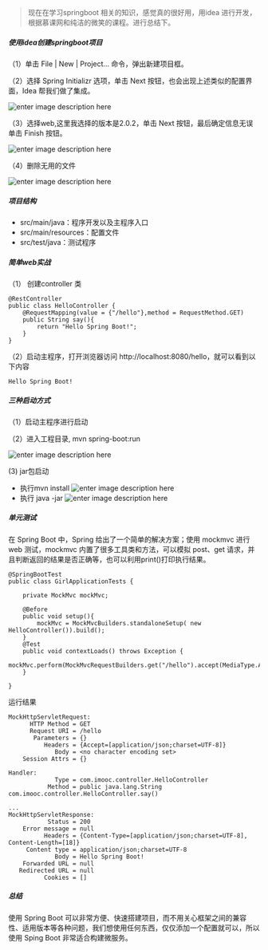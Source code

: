 ﻿

> 现在在学习springboot 相关的知识，感觉真的很好用，用idea 进行开发，根据慕课网和纯洁的微笑的课程。进行总结下。

##### 使用idea创建springboot项目

（1）单击 File | New | Project… 命令，弹出新建项目框。

（2）选择 Spring Initializr 选项，单击 Next 按钮，也会出现上述类似的配置界面，Idea 帮我们做了集成。

![enter image description here](http://p9d3cdwaf.bkt.clouddn.com/TIM%E6%88%AA%E5%9B%BE20180524062212.png)

（3）选择web,这里我选择的版本是2.0.2，单击 Next 按钮，最后确定信息无误单击 Finish 按钮。

![enter image description here](http://p9d3cdwaf.bkt.clouddn.com/TIM%E6%88%AA%E5%9B%BE20180524062558.png)

（4）删除无用的文件

![enter image description here](http://p9d3cdwaf.bkt.clouddn.com/TIM%E6%88%AA%E5%9B%BE20180524062727.png)

##### 项目结构
- src/main/java：程序开发以及主程序入口
- src/main/resources：配置文件
- src/test/java：测试程序

##### 简单web实战

（1） 创建controller 类

```
@RestController
public class HelloController {
    @RequestMapping(value = {"/hello"},method = RequestMethod.GET)
    public String say(){
        return "Hello Spring Boot!";
    }
}
```
（2）启动主程序，打开浏览器访问 http://localhost:8080/hello，就可以看到以下内容
```
Hello Spring Boot!
```
##### 三种启动方式

（1）启动主程序进行启动

（2）进入工程目录, mvn  spring-boot:run

![enter image description here](http://p9d3cdwaf.bkt.clouddn.com/TIM%E6%88%AA%E5%9B%BE20180524064821.png)

 (3) jar包启动

- 执行mvn install
![enter image description here](http://p9d3cdwaf.bkt.clouddn.com/TIM%E6%88%AA%E5%9B%BE20180524064906.png)
- 执行 java -jar 
![enter image description here](http://p9d3cdwaf.bkt.clouddn.com/TIM%E6%88%AA%E5%9B%BE20180524065026.png)

##### 单元测试
在 Spring Boot 中，Spring 给出了一个简单的解决方案；使用 mockmvc 进行 web 测试，mockmvc 内置了很多工具类和方法，可以模拟 post、get 请求，并且判断返回的结果是否正确等，也可以利用print()打印执行结果。

```
@SpringBootTest
public class GirlApplicationTests {

    private MockMvc mockMvc;

    @Before
    public void setup(){
        mockMvc = MockMvcBuilders.standaloneSetup( new HelloController()).build();
    }
    @Test
    public void contextLoads() throws Exception {
        mockMvc.perform(MockMvcRequestBuilders.get("/hello").accept(MediaType.APPLICATION_JSON_UTF8)).andDo(print());
    }

}
```
运行结果

```
MockHttpServletRequest:
      HTTP Method = GET
      Request URI = /hello
       Parameters = {}
          Headers = {Accept=[application/json;charset=UTF-8]}
             Body = <no character encoding set>
    Session Attrs = {}

Handler:
             Type = com.imooc.controller.HelloController
           Method = public java.lang.String com.imooc.controller.HelloController.say()

...
MockHttpServletResponse:
           Status = 200
    Error message = null
          Headers = {Content-Type=[application/json;charset=UTF-8], Content-Length=[18]}
     Content type = application/json;charset=UTF-8
             Body = Hello Spring Boot!
    Forwarded URL = null
   Redirected URL = null
          Cookies = []
```

##### 总结
使用 Spring Boot 可以非常方便、快速搭建项目，而不用关心框架之间的兼容性、适用版本等各种问题，我们想使用任何东西，仅仅添加一个配置就可以，所以使用 Sping Boot 非常适合构建微服务。
